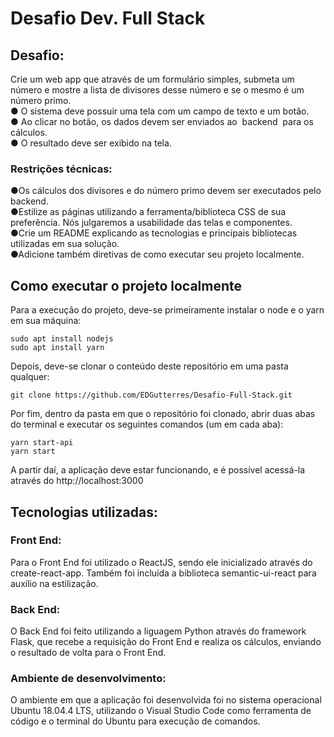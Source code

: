 # Desafio Dev. Full Stack

## Desafio:
Crie um web app que através de um formulário simples, submeta um número e mostre a lista de divisores desse número e se o mesmo é um número primo.<br>
● O sistema deve possuir uma tela com um campo de texto e um botão.<br>
● Ao clicar no botão, os dados devem ser enviados ao ​ backend ​ para os cálculos.<br>
● O resultado deve ser exibido na tela.<br>

### Restrições técnicas:

●Os cálculos dos divisores e do número primo devem ser executados pelo ​ backend​.<br>
●Estilize as páginas utilizando a ferramenta/biblioteca CSS de sua preferência. Nós julgaremos a usabilidade das telas e componentes.<br>
●Crie um README explicando as tecnologias e principais bibliotecas utilizadas em sua solução.<br>
●Adicione também diretivas de como executar seu projeto localmente.

## Como executar o projeto localmente

Para a execução do projeto, deve-se primeiramente instalar o node e o yarn em sua máquina:<br>

`sudo apt install nodejs`<br>
`sudo apt install yarn`<br>

Depois, deve-se clonar o conteúdo deste repositório em uma pasta qualquer:<br>

`git clone https://github.com/EDGutterres/Desafio-Full-Stack.git`<br>

Por fim, dentro da pasta em que o repositório foi clonado, abrir duas abas do terminal e executar os seguintes comandos (um em cada aba):<br>

`yarn start-api`<br>
`yarn start`<br>

A partir daí, a aplicação deve estar funcionando, e é possível acessá-la através do http://localhost:3000

## Tecnologias utilizadas:

### Front End:

Para o Front End foi utilizado o ReactJS, sendo ele inicializado através do create-react-app. Também foi incluída a biblioteca semantic-ui-react para auxílio na estilização.

### Back End:

O Back End foi feito utilizando a liguagem Python através do framework Flask, que recebe a requisição do Front End e realiza os cálculos, enviando o resultado de volta para o Front End.

### Ambiente de desenvolvimento:

O ambiente em que a aplicação foi desenvolvida foi no sistema operacional Ubuntu 18.04.4 LTS, utilizando o Visual Studio Code como ferramenta de código e o terminal do Ubuntu para execução de comandos.

